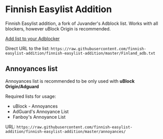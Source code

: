 # Finnish Easylist Addition

Finnish Easylist addition, a fork of Juvander's Adblock list. Works with all blockers, however uBlock Origin is recommended.

[Add list to your Adblocker](https://finnish-easylist-addition.github.io/)

Direct URL to the list: `https://raw.githubusercontent.com/finnish-easylist-addition/finnish-easylist-addition/master/Finland_adb.txt`

## Annoyances list

Annoyances list is recommended to be only used with **uBlock Origin/Adguard**

Required lists for usage:

* uBlock - Annoyances
* AdGuard's Annoyance List
* Fanboy's Annoyance List

URL: `https://raw.githubusercontent.com/finnish-easylist-addition/finnish-easylist-addition/master/annoyances/`